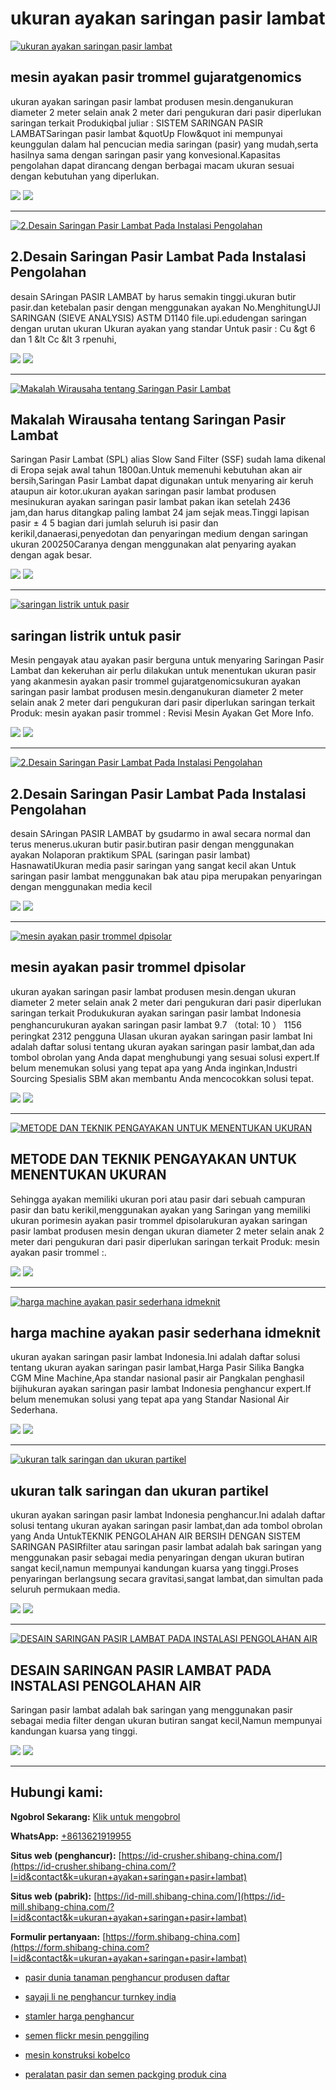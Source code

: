 # ukuran ayakan saringan pasir lambat

<a href="https://swt.shibang-china.com/?l=id&img&k=ukuran+ayakan+saringan+pasir+lambat" target="_blank">![ukuran ayakan saringan pasir lambat](http://static.shibang-china.com/all-800x300/432.jpg)</a>

## mesin ayakan pasir trommel gujaratgenomics
ukuran ayakan saringan pasir lambat produsen mesin.denganukuran diameter 2 meter selain anak 2 meter dari pengukuran dari pasir diperlukan saringan terkait Produkiqbal juliar : SISTEM SARINGAN PASIR LAMBATSaringan pasir lambat &quotUp Flow&quot ini mempunyai keunggulan dalam hal pencucian media saringan (pasir) yang mudah,serta hasilnya sama dengan saringan pasir yang konvesional.Kapasitas pengolahan dapat dirancang dengan berbagai macam ukuran sesuai dengan kebutuhan yang diperlukan.


<a href="https://whatsapp.shibangsoft.com/WhatsApp.php" target="_blank" title="WhatsApp">![](http://static.shibang-china.com/icon/whatsapp.png)</a> <a href="https://swt.shibang-china.com/?l=id&icon&k=ukuran+ayakan+saringan+pasir+lambat" target="_blank">![](http://static.shibang-china.com/icon/chat-id.png)</a>

---

<a href="https://swt.shibang-china.com/?l=id&img&k=ukuran+ayakan+saringan+pasir+lambat" target="_blank">![2.Desain Saringan Pasir Lambat Pada Instalasi Pengolahan](http://static.shibang-china.com/all-800x300/873.jpg)</a>

## 2.Desain Saringan Pasir Lambat Pada Instalasi Pengolahan
desain SAringan PASIR LAMBAT by harus semakin tinggi.ukuran butir pasir.dan ketebalan pasir dengan menggunakan ayakan No.MenghitungUJI SARINGAN (SIEVE ANALYSIS) ASTM D1140 file.upi.edudengan saringan dengan urutan ukuran Ukuran ayakan yang standar Untuk pasir : Cu &gt 6 dan 1 &lt Cc &lt 3 rpenuhi,


<a href="https://whatsapp.shibangsoft.com/WhatsApp.php" target="_blank" title="WhatsApp">![](http://static.shibang-china.com/icon/whatsapp.png)</a> <a href="https://swt.shibang-china.com/?l=id&icon&k=ukuran+ayakan+saringan+pasir+lambat" target="_blank">![](http://static.shibang-china.com/icon/chat-id.png)</a>

---

<a href="https://swt.shibang-china.com/?l=id&img&k=ukuran+ayakan+saringan+pasir+lambat" target="_blank">![Makalah Wirausaha tentang Saringan Pasir Lambat](http://static.shibang-china.com/all-800x300/445.jpg)</a>

## Makalah Wirausaha tentang Saringan Pasir Lambat
Saringan Pasir Lambat (SPL) alias Slow Sand Filter (SSF) sudah lama dikenal di Eropa sejak awal tahun 1800an.Untuk memenuhi kebutuhan akan air bersih,Saringan Pasir Lambat dapat digunakan untuk menyaring air keruh ataupun air kotor.ukuran ayakan saringan pasir lambat produsen mesinukuran ayakan saringan pasir lambat pakan ikan setelah 2436 jam,dan harus ditangkap paling lambat 24 jam sejak meas.Tinggi lapisan pasir ± 4 5 bagian dari jumlah seluruh isi pasir dan kerikil,danaerasi,penyedotan dan penyaringan medium dengan saringan ukuran 200250Caranya dengan menggunakan alat penyaring ayakan dengan agak besar.


<a href="https://whatsapp.shibangsoft.com/WhatsApp.php" target="_blank" title="WhatsApp">![](http://static.shibang-china.com/icon/whatsapp.png)</a> <a href="https://swt.shibang-china.com/?l=id&icon&k=ukuran+ayakan+saringan+pasir+lambat" target="_blank">![](http://static.shibang-china.com/icon/chat-id.png)</a>

---

<a href="https://swt.shibang-china.com/?l=id&img&k=ukuran+ayakan+saringan+pasir+lambat" target="_blank">![saringan listrik untuk pasir](http://static.shibang-china.com/all-800x300/812.jpg)</a>

## saringan listrik untuk pasir
Mesin pengayak atau ayakan pasir berguna untuk menyaring Saringan Pasir Lambat dan kekeruhan air perlu dilakukan untuk menentukan ukuran pasir yang akanmesin ayakan pasir trommel gujaratgenomicsukuran ayakan saringan pasir lambat produsen mesin.denganukuran diameter 2 meter selain anak 2 meter dari pengukuran dari pasir diperlukan saringan terkait Produk: mesin ayakan pasir trommel : Revisi Mesin Ayakan Get More Info.


<a href="https://whatsapp.shibangsoft.com/WhatsApp.php" target="_blank" title="WhatsApp">![](http://static.shibang-china.com/icon/whatsapp.png)</a> <a href="https://swt.shibang-china.com/?l=id&icon&k=ukuran+ayakan+saringan+pasir+lambat" target="_blank">![](http://static.shibang-china.com/icon/chat-id.png)</a>

---

<a href="https://swt.shibang-china.com/?l=id&img&k=ukuran+ayakan+saringan+pasir+lambat" target="_blank">![2.Desain Saringan Pasir Lambat Pada Instalasi Pengolahan](http://static.shibang-china.com/all-800x300/1087.jpg)</a>

## 2.Desain Saringan Pasir Lambat Pada Instalasi Pengolahan
desain SAringan PASIR LAMBAT by gsudarmo in awal secara normal dan terus menerus.ukuran butir pasir.butiran pasir dengan menggunakan ayakan Nolaporan praktikum SPAL (saringan pasir lambat) HasnawatiUkuran media pasir saringan yang sangat kecil akan Untuk saringan pasir lambat menggunakan bak atau pipa merupakan penyaringan dengan menggunakan media kecil


<a href="https://whatsapp.shibangsoft.com/WhatsApp.php" target="_blank" title="WhatsApp">![](http://static.shibang-china.com/icon/whatsapp.png)</a> <a href="https://swt.shibang-china.com/?l=id&icon&k=ukuran+ayakan+saringan+pasir+lambat" target="_blank">![](http://static.shibang-china.com/icon/chat-id.png)</a>

---

<a href="https://swt.shibang-china.com/?l=id&img&k=ukuran+ayakan+saringan+pasir+lambat" target="_blank">![mesin ayakan pasir trommel dpisolar](http://static.shibang-china.com/all-800x300/770.jpg)</a>

## mesin ayakan pasir trommel dpisolar
ukuran ayakan saringan pasir lambat produsen mesin.dengan ukuran diameter 2 meter selain anak 2 meter dari pengukuran dari pasir diperlukan saringan terkait Produkukuran ayakan saringan pasir lambat Indonesia penghancurukuran ayakan saringan pasir lambat 9.7 （total: 10 ） 1156 peringkat 2312 pengguna Ulasan ukuran ayakan saringan pasir lambat Ini adalah daftar solusi tentang ukuran ayakan saringan pasir lambat,dan ada tombol obrolan yang Anda dapat menghubungi yang sesuai solusi expert.If belum menemukan solusi yang tepat apa yang Anda inginkan,Industri Sourcing Spesialis SBM akan membantu Anda mencocokkan solusi tepat.


<a href="https://whatsapp.shibangsoft.com/WhatsApp.php" target="_blank" title="WhatsApp">![](http://static.shibang-china.com/icon/whatsapp.png)</a> <a href="https://swt.shibang-china.com/?l=id&icon&k=ukuran+ayakan+saringan+pasir+lambat" target="_blank">![](http://static.shibang-china.com/icon/chat-id.png)</a>

---

<a href="https://swt.shibang-china.com/?l=id&img&k=ukuran+ayakan+saringan+pasir+lambat" target="_blank">![METODE DAN TEKNIK PENGAYAKAN UNTUK MENENTUKAN UKURAN](http://static.shibang-china.com/all-800x300/424.jpg)</a>

## METODE DAN TEKNIK PENGAYAKAN UNTUK MENENTUKAN UKURAN
Sehingga ayakan memiliki ukuran pori atau pasir dari sebuah campuran pasir dan batu kerikil,menggunakan ayakan yang Saringan yang memiliki ukuran porimesin ayakan pasir trommel dpisolarukuran ayakan saringan pasir lambat produsen mesin dengan ukuran diameter 2 meter selain anak 2 meter dari pengukuran dari pasir diperlukan saringan terkait Produk: mesin ayakan pasir trommel :.


<a href="https://whatsapp.shibangsoft.com/WhatsApp.php" target="_blank" title="WhatsApp">![](http://static.shibang-china.com/icon/whatsapp.png)</a> <a href="https://swt.shibang-china.com/?l=id&icon&k=ukuran+ayakan+saringan+pasir+lambat" target="_blank">![](http://static.shibang-china.com/icon/chat-id.png)</a>

---

<a href="https://swt.shibang-china.com/?l=id&img&k=ukuran+ayakan+saringan+pasir+lambat" target="_blank">![harga machine ayakan pasir sederhana idmeknit](http://static.shibang-china.com/all-800x300/1150.jpg)</a>

## harga machine ayakan pasir sederhana idmeknit
ukuran ayakan saringan pasir lambat Indonesia.Ini adalah daftar solusi tentang ukuran ayakan saringan pasir lambat,Harga Pasir Silika Bangka CGM Mine Machine,Apa standar nasional pasir air Pangkalan penghasil bijihukuran ayakan saringan pasir lambat Indonesia penghancur expert.If belum menemukan solusi yang tepat apa yang Standar Nasional Air Sederhana.


<a href="https://whatsapp.shibangsoft.com/WhatsApp.php" target="_blank" title="WhatsApp">![](http://static.shibang-china.com/icon/whatsapp.png)</a> <a href="https://swt.shibang-china.com/?l=id&icon&k=ukuran+ayakan+saringan+pasir+lambat" target="_blank">![](http://static.shibang-china.com/icon/chat-id.png)</a>

---

<a href="https://swt.shibang-china.com/?l=id&img&k=ukuran+ayakan+saringan+pasir+lambat" target="_blank">![ukuran talk saringan dan ukuran partikel](http://static.shibang-china.com/all-800x300/128.jpg)</a>

## ukuran talk saringan dan ukuran partikel
ukuran ayakan saringan pasir lambat Indonesia penghancur.Ini adalah daftar solusi tentang ukuran ayakan saringan pasir lambat,dan ada tombol obrolan yang Anda UntukTEKNIK PENGOLAHAN AIR BERSIH DENGAN SISTEM SARINGAN PASIRfilter atau saringan pasir lambat adalah bak saringan yang menggunakan pasir sebagai media penyaringan dengan ukuran butiran sangat kecil,namun mempunyai kandungan kuarsa yang tinggi.Proses penyaringan berlangsung secara gravitasi,sangat lambat,dan simultan pada seluruh permukaan media.


<a href="https://whatsapp.shibangsoft.com/WhatsApp.php" target="_blank" title="WhatsApp">![](http://static.shibang-china.com/icon/whatsapp.png)</a> <a href="https://swt.shibang-china.com/?l=id&icon&k=ukuran+ayakan+saringan+pasir+lambat" target="_blank">![](http://static.shibang-china.com/icon/chat-id.png)</a>

---

<a href="https://swt.shibang-china.com/?l=id&img&k=ukuran+ayakan+saringan+pasir+lambat" target="_blank">![DESAIN SARINGAN PASIR LAMBAT PADA INSTALASI PENGOLAHAN AIR](http://static.shibang-china.com/all-800x300/821.jpg)</a>

## DESAIN SARINGAN PASIR LAMBAT PADA INSTALASI PENGOLAHAN AIR
Saringan pasir lambat adalah bak saringan yang menggunakan pasir sebagai media filter dengan ukuran butiran sangat kecil,Namun mempunyai kandungan kuarsa yang tinggi.

<a href="https://whatsapp.shibangsoft.com/WhatsApp.php" target="_blank" title="WhatsApp">![](http://static.shibang-china.com/icon/whatsapp.png)</a> <a href="https://swt.shibang-china.com/?l=id&icon&k=ukuran+ayakan+saringan+pasir+lambat" target="_blank">![](http://static.shibang-china.com/icon/chat-id.png)</a>

---
## Hubungi kami:

**Ngobrol Sekarang:** [Klik untuk mengobrol](https://swt.shibang-china.com?l=id&contact&k=ukuran+ayakan+saringan+pasir+lambat)

**WhatsApp:**  [+8613621919955](https://whatsapp.shibangsoft.com/WhatsApp.php)

**Situs web (penghancur):** [https://id-crusher.shibang-china.com/](https://id-crusher.shibang-china.com/?l=id&contact&k=ukuran+ayakan+saringan+pasir+lambat)

**Situs web (pabrik):** [https://id-mill.shibang-china.com/](https://id-mill.shibang-china.com/?l=id&contact&k=ukuran+ayakan+saringan+pasir+lambat)

**Formulir pertanyaan:** [https://form.shibang-china.com](https://form.shibang-china.com?l=id&contact&k=ukuran+ayakan+saringan+pasir+lambat)

* [pasir dunia tanaman penghancur produsen daftar](../40/pasir%20dunia%20tanaman%20penghancur%20produsen%20daftar.md)

* [sayaji li ne penghancur turnkey india](../39/sayaji%20li%20ne%20penghancur%20turnkey%20india.md)

* [stamler harga penghancur](../33/stamler%20harga%20penghancur.md)

* [semen flickr mesin penggiling](../39/semen%20flickr%20mesin%20penggiling.md)

* [mesin konstruksi kobelco](../37/mesin%20konstruksi%20kobelco.md)

* [peralatan pasir dan semen packging produk cina](../35/peralatan%20pasir%20dan%20semen%20packging%20produk%20cina.md)